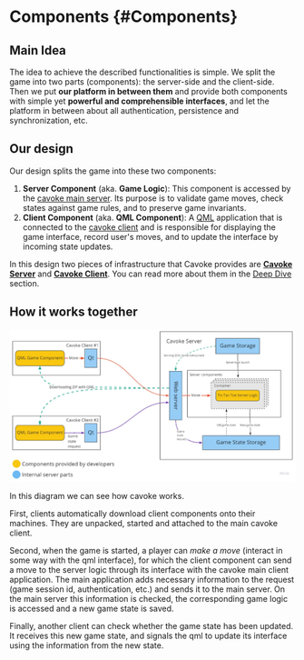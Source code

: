 # Components {#Components}

## Main Idea

The idea to achieve the described functionalities is simple. We split the game into two parts (components): the
server-side and the client-side. Then we put **our platform in between them** and provide both components with simple
yet
**powerful and comprehensible interfaces**, and let the platform in between about all authentication, persistence and
synchronization, etc.

## Our design

Our design splits the game into these two components:

1. **Server Component** (aka. **Game Logic**): This component is accessed by the [cavoke main server](#CavokeServer).
   Its purpose is to validate game moves, check states against game rules, and to preserve game invariants.
2. **Client Component** (aka. **QML Component**): A [QML](https://doc.qt.io/qt-6/qtqml-index.html) application that is
   connected to
   the [cavoke client](#CavokeClient) and is responsible for displaying the game interface, record user's moves, and to
   update the interface by incoming state updates.

In this design two pieces of infrastructure that Cavoke provides are **[Cavoke Server](#CavokeServer)**
and **[Cavoke Client](#CavokeClient)**. You can read more about them in the [Deep Dive](#DeepDive) section.

## How it works together

![Cavoke Design Diagram](cavoke-flowchart.jpg)

In this diagram we can see how cavoke works.

First, clients automatically download client components onto their machines. They are unpacked, started and attached to
the main cavoke client.

Second, when the game is started, a player can *make a move* (interact in some way with the qml interface), for which
the client
component can send a move to the server logic through its interface with the cavoke main client application. The main
application adds necessary information to the request (game session id, authentication, etc.) and sends it to the main
server. On the main server this information is checked, the corresponding game logic is accessed and a new game state is
saved.

Finally, another client can check whether the game state has been updated. It receives this new game state, and signals
the qml to update its interface using the information from the new state.